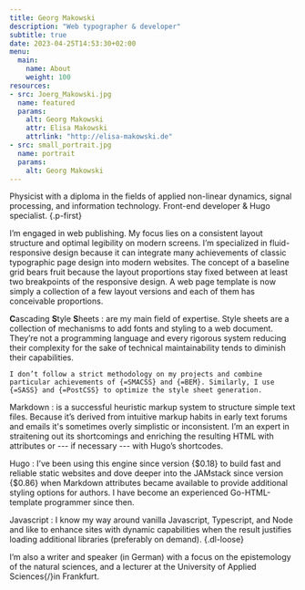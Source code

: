 ```yaml
---
title: Georg Makowski
description: "Web typographer & developer"
subtitle: true
date: 2023-04-25T14:53:30+02:00
menu:
  main:
    name: About
    weight: 100
resources:
- src: Joerg_Makowski.jpg
  name: featured
  params:
    alt: Georg Makowski
    attr: Elisa Makowski
    attrlink: "http://elisa-makowski.de"
- src: small_portrait.jpg
  name: portrait
  params:
    alt: Georg Makowski
---
```


Physicist with a diploma in the fields of applied non-linear dynamics, signal processing, and information technology. Front-end developer & Hugo specialist.
{.p-first}
<!--more-->

I’m engaged in web publishing. My focus lies on a consistent layout structure and optimal legibility on modern screens. I’m specialized in fluid-responsive design because it can integrate many achievements of classic typographic page design into modern websites. The concept of a baseline grid bears fruit because the layout proportions stay fixed between at least two breakpoints of the responsive design. A web page template is now simply a collection of a few layout versions and each of them has conceivable proportions.

**C**ascading **S**tyle **S**heets
: are my main field of expertise. Style sheets are a collection of mechanisms to add fonts and styling to a web document. They’re not a programming language and every rigorous system reducing their complexity for the sake of technical maintainability tends to diminish their capabilities.

    I don’t follow a strict methodology on my projects and combine particular achievements of {=SMACSS} and {=BEM}. Similarly, I use {=SASS} and {=PostCSS} to optimize the style sheet generation.

Markdown
: is a successful heuristic markup system to structure simple text files. Because it’s derived from intuitive markup habits in early text forums and emails it's sometimes overly simplistic or inconsistent. I’m an expert in straitening out its shortcomings and enriching the resulting HTML with attributes or --- if necessary --- with Hugo’s shortcodes.

Hugo
: I’ve been using this engine since version {$0.18} to build fast and reliable static websites and dove deeper into the JAMstack since version {$0.86} when Markdown attributes became available to provide additional styling options for authors. I have become an experienced Go-HTML-template programmer since then.

Javascript
: I know my way around vanilla Javascript, Typescript, and Node and like to enhance sites with dynamic capabilities when the result justifies loading additional libraries (preferably on demand).
{.dl-loose}

I’m also a writer and speaker (in German) with a focus on the epistemology of the natural sciences, and a lecturer at the University of Applied Sciences{/}in Frankfurt.
